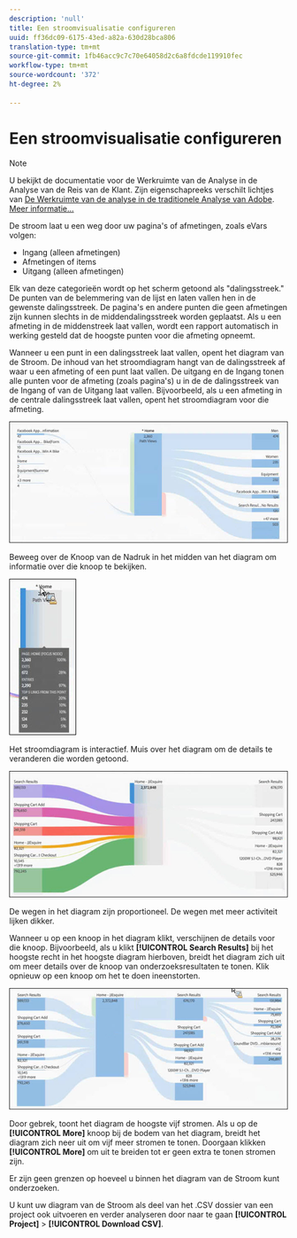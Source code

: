 ```yaml
---
description: 'null'
title: Een stroomvisualisatie configureren
uuid: ff36dc09-6175-43ed-a82a-630d28bca806
translation-type: tm+mt
source-git-commit: 1fb46acc9c7c70e64058d2c6a8fdcde119910fec
workflow-type: tm+mt
source-wordcount: '372'
ht-degree: 2%

---
```



# Een stroomvisualisatie configureren

>[!NOTE]
>
>U bekijkt de documentatie voor de Werkruimte van de Analyse in de Analyse van de Reis van de Klant. Zijn eigenschapreeks verschilt lichtjes van [De Werkruimte van de analyse in de traditionele Analyse van Adobe](https://docs.adobe.com/content/help/en/analytics/analyze/analysis-workspace/home.html). [Meer informatie...](/help/getting-started/cja-aa.md)

De stroom laat u een weg door uw pagina&#39;s of afmetingen, zoals eVars volgen:

* Ingang (alleen afmetingen)
* Afmetingen of items
* Uitgang (alleen afmetingen)

Elk van deze categorieën wordt op het scherm getoond als &quot;dalingsstreek.&quot; De punten van de belemmering van de lijst en laten vallen hen in de gewenste dalingsstreek. De pagina&#39;s en andere punten die geen afmetingen zijn kunnen slechts in de middendalingsstreek worden geplaatst. Als u een afmeting in de middenstreek laat vallen, wordt een rapport automatisch in werking gesteld dat de hoogste punten voor die afmeting opneemt.

Wanneer u een punt in een dalingsstreek laat vallen, opent het diagram van de Stroom. De inhoud van het stroomdiagram hangt van de dalingsstreek af waar u een afmeting of een punt laat vallen. De uitgang en de Ingang tonen alle punten voor de afmeting (zoals pagina&#39;s) u in de de dalingsstreek van de Ingang of van de Uitgang laat vallen. Bijvoorbeeld, als u een afmeting in de centrale dalingsstreek laat vallen, opent het stroomdiagram voor die afmeting.

![](assets/flow.jpg)

Beweeg over de Knoop van de Nadruk in het midden van het diagram om informatie over die knoop te bekijken.

![](assets/flow4.jpg)

Het stroomdiagram is interactief. Muis over het diagram om de details te veranderen die worden getoond.

![](assets/flow2.jpg)

De wegen in het diagram zijn proportioneel. De wegen met meer activiteit lijken dikker.

Wanneer u op een knoop in het diagram klikt, verschijnen de details voor die knoop. Bijvoorbeeld, als u klikt **[!UICONTROL Search Results]** bij het hoogste recht in het hoogste diagram hierboven, breidt het diagram zich uit om meer details over de knoop van onderzoeksresultaten te tonen. Klik opnieuw op een knoop om het te doen ineenstorten.

![](assets/flow3.jpg)

Door gebrek, toont het diagram de hoogste vijf stromen. Als u op de **[!UICONTROL More]** knoop bij de bodem van het diagram, breidt het diagram zich neer uit om vijf meer stromen te tonen. Doorgaan klikken **[!UICONTROL More]** om uit te breiden tot er geen extra te tonen stromen zijn.

Er zijn geen grenzen op hoeveel u binnen het diagram van de Stroom kunt onderzoeken.

U kunt uw diagram van de Stroom als deel van het .CSV dossier van een project ook uitvoeren en verder analyseren door naar te gaan **[!UICONTROL Project]** > **[!UICONTROL Download CSV]**.
